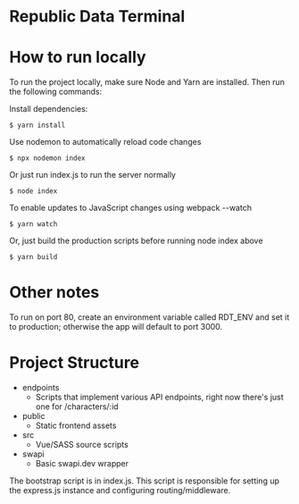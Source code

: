 Republic Data Terminal
======================

How to run locally
==================

To run the project locally, make sure Node and Yarn are installed. Then run the following commands:

Install dependencies:

`$ yarn install`

Use nodemon to automatically reload code changes

`$ npx nodemon index`

Or just run index.js to run the server normally

`$ node index`

To enable updates to JavaScript changes using webpack --watch

`$ yarn watch`

Or, just build the production scripts before running node index above

`$ yarn build`

Other notes
==================

To run on port 80, create an environment variable called RDT_ENV and set it to production; otherwise the app will default to port 3000.


Project Structure
==================

- endpoints
	- Scripts that implement various API endpoints, right now there's just one for /characters/:id
- public
	- Static frontend assets
- src
	- Vue/SASS source scripts
- swapi
	- Basic swapi.dev wrapper

The bootstrap script is in index.js. This script is responsible for setting up the express.js instance and configuring routing/middleware.
